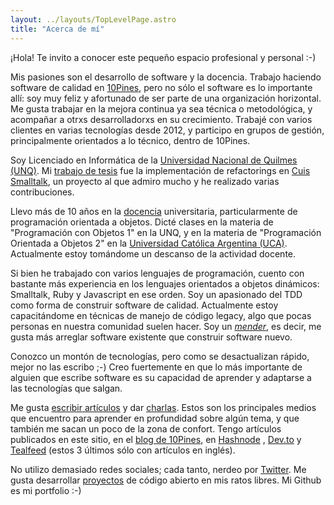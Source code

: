 ```yaml
---
layout: ../layouts/TopLevelPage.astro
title: "Acerca de mí"
---
```


¡Hola! Te invito a conocer este pequeño espacio profesional y personal :-)

Mis pasiones son el desarrollo de software y la docencia. Trabajo haciendo software de calidad en
[10Pines](https://10pines.com), pero no sólo el software es lo importante allí: soy muy feliz y afortunado de ser parte
de una organización horizontal. Me gusta trabajar en la mejora continua ya sea técnica o metodológica, y acompañar a
otrxs desarrolladorxs en su crecimiento. Trabajé con varios clientes en varias tecnologías desde 2012, y participo en
grupos de gestión, principalmente orientados a lo técnico, dentro de 10Pines.

Soy Licenciado en Informática de la [Universidad Nacional de Quilmes (UNQ)](https://unq.edu.ar). Mi
[trabajo de tesis](/proyectos/tesis-licenciatura-unq) fue la implementación de refactorings en [Cuis Smalltalk](https://cuis.st/), un proyecto al que
admiro mucho y he realizado varias contribuciones.

Llevo más de 10 años en la [docencia](/docencia) universitaria, particularmente de programación orientada a objetos. Dicté
clases en la materia de "Programación con Objetos 1" en la UNQ, y en la materia de "Programación Orientada a Objetos 2"
en la [Universidad Católica Argentina (UCA)](https://uca.edu.ar/). Actualmente estoy tomándome un descanso de la actividad
docente.

Si bien he trabajado con varios lenguajes de programación, cuento con bastante más experiencia en los lenguajes orientados
a objetos dinámicos: Smalltalk, Ruby y Javascript en ese orden. Soy un apasionado del TDD como forma de construir software
de calidad. Actualmente estoy capacitándome en técnicas de manejo de código legacy, algo que pocas personas en nuestra
comunidad suelen hacer. Soy un [_mender_](https://corgibytes.com/blog/2015/08/14/makers-vs-menders/), es decir, me gusta
más arreglar software existente que construir software nuevo.

Conozco un montón de tecnologías, pero como se desactualizan rápido, mejor no las escribo ;-) Creo fuertemente en que lo
más importante de alguien que escribe software es su capacidad de aprender y adaptarse a las tecnologías que salgan.

Me gusta [escribir artículos](/blog) y dar [charlas](/presentaciones). Estos son los principales medios que encuentro para
aprender en profundidad sobre algún tema, y que también me sacan un poco de la zona de confort. Tengo artículos publicados
en este sitio, en el [blog de 10Pines](https://blog.10pines.com/author/nahuel/), en [Hashnode](https://ngarbezza.hashnode.dev/)
, [Dev.to](https://dev.to/ngarbezza) y [Tealfeed](https://tealfeed.com/nahuel) (estos 3 últimos sólo con artículos en inglés).

No utilizo demasiado redes sociales; cada tanto, nerdeo por [Twitter](https://twitter.com/ngarbezza). Me gusta desarrollar
[proyectos](/proyectos) de código abierto en mis ratos libres. Mi Github es mi portfolio :-)
